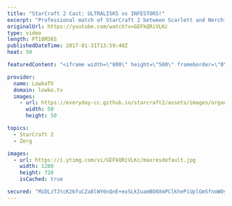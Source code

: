 ```yaml
---
title: "StarCraft 2 Cast: ULTRALISKS vs INFESTORS!"
excerpt: "Professional match of StarCraft 2 between Scarlett and Nerchio. Subscribe for more videos: http://lowko.tv/youtube More StarCraft 2 Casts: https://goo.gl/t6g7aW  Both players in this match are Zerg, but both play different playstyles. Nerchio is generally speaking playing a macro focused style, where"
originalUrl: https://youtube.com/watch?v=GEFkQRiVLKc
type: video
length: PT18M36S
publishedDateTime: 2017-01-31T13:59:40Z
heat: 50

featuredContent: "<iframe width=\"800\" height=\"500\" frameborder=\"0\" src=\"https://www.youtube.com/embed/GEFkQRiVLKc\" allow=\"accelerometer; autoplay; encrypted-media; gyroscope; picture-in-picture\" allowfullscreen></iframe>"

provider:
  name: LowkoTV
  domain: lowko.tv
  images:
    - url: https://everyday-cc.github.io/starcraft2/assets/images/organizations/lowko.tv-50x50.jpg
      width: 50
      height: 50

topics:
  - StarCraft 2
  - Zerg

images:
  - url: https://i.ytimg.com/vi/GEFkQRiVLKc/maxresdefault.jpg
    width: 1280
    height: 720
    isCached: true

secured: "MiDLzTJtcK26fuCZa8lWY6nQnE+exSLkIuamBO0XmPClkhePiUplGmSfnoWOytmRY+Kr4LS52D2ja9ldf/CMp5VVZzaYSukEpCiIGyYbYKT08Q+FWz8m10+EPeXpnBWrb9YL6TIL3Opisl+Mw+NQssZoc2W/m2XEvcaCCwrKyrYb1XAOVXjm9l8UU+N5RuyK5K6zaT9dE59/Lq2kQgPajdOPnC7ZLrwrAax8aTEBSUwt0cj1Xk3YtX3Wl0ZiHmShtBT0BsZZFPtz9PKLEaQMgE+WuzQHiJGo/nQJ1dxXVWcOWsdAI+HLLs1+XMY1OaCb4l6bhhRzmLuJ18A51MdZ7x962A/MX8Fj7ICtGhbQvCNq5FbUFAZgbF+GLPiQ5AQVVebI0O2+wmDB2OW2YdN1v2OlMeh+GZX58aszRGq7lqihWm52rnky+HE4PKvXiR4J;mJtgW/aRnzcKQKXyNPvtFg=="
---
```


